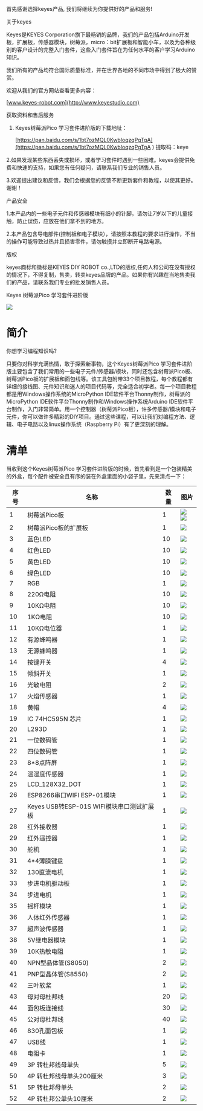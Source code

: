 首先感谢选择keyes产品, 我们将继续为你提供好的产品和服务!

关于keyes

Keyes是KEYES Corporation旗下最畅销的品牌，我们的产品包括Arduino开发板，扩展板，传感器模块，树莓派，micro：bit扩展板和智能小车，以及为各种级别的客户设计的完整入门套件，这些入门套件旨在为任何水平的客户学习Arduino知识。

我们所有的产品均符合国际质量标准，并在世界各地的不同市场中得到了极大的赞赏。

欢迎从我们的官方网站查看更多内容：

[www.keyes-robot.com](http://www.keyestudio.com)

获取资料和售后服务

1.  Keyes树莓派Pico 学习套件进阶版的下载地址：

    [https://pan.baidu.com/s/1bt7ozMQL0KwbloqzqPgTgA](https://pan.baidu.com/s/1bt7ozMQL0KwbloqzqPgTgA )     提取码：keye   

2.如果发现某些东西丢失或损坏，或者学习套件时遇到一些困难。keyes会提供免费和快速的支持，如果您有任何疑问，请联系我们专业的销售人员。

3.欢迎提出建议和反馈，我们会根据您的反馈不断更新套件和教程，以使其更好。谢谢！

产品安全

1.本产品内的一些电子元件和传感器模块有细小的针脚，请勿让7岁以下的儿童接触，防止误伤，应放在他们拿不到的地方。

2.本产品包含导电部件(控制板和电子模块），请按照本教程的要求进行操作，不当的操作可能导致过热并且损害零件，请勿触摸并立即断开电路电源。

版权

keyes商标和徽标是KEYES DIY ROBOT co.,LTD的版权,任何人和公司在没有授权的情况下，不得复制，售卖，转卖keyes品牌的产品。如果你有兴趣在当地售卖我们的产品，请联系我们专业的批发销售人员。

Keyes 树莓派Pico 学习套件进阶版

![](media/d5c765d2304e17c995eb6a8923f99ebb.jpeg)

# 简介

你想学习编程知识吗?

只要你对科学充满热情，敢于探索新事物，这个Keyes树莓派Pico
学习套件进阶版主要包含了我们常用的一些电子元件/传感器/模块，同时还包含树莓派Pico板、树莓派Pico板的扩展板和面包线等。该工具包附带33个项目教程，每个教程都有详细的接线图、元件知识和迷人的项目代码等，完全适合初学者。每一个项目教程都是用Windows操作系统的MicroPython IDE软件平台Thonny制作，树莓派的MicroPython IDE软件平台Thonny制作和Windows操作系统Arduino IDE软件平台制作，入门非常简单。用一个控制器（树莓派Pico板），许多传感器/模块和电子元件，你可以做许多精彩的DIY项目。通过这些课程，可以让我们对编程方法、逻辑、电子电路以及linux操作系统（Raspberry Pi）有了更深刻的理解。

# 清单

当收到这个Keyes树莓派Pico
学习套件进阶版的时候，首先看到是一个包装精美的外盒，每个配件被安全且有序的装在外盒里面的小袋子里，先来清点一下：

|序号|名称|数量|图片|
|-|-|-|-|
|1|树莓派Pico板|1|![](media/2e2bec86b3985dab2f1c07dfdb89ba73.jpeg) ![](media/9633848afcfc99fa890af7b8fe2a8d08.png)|
|2|树莓派Pico板的扩展板|1|![](media/d0d3445b137a2d70a49b32295f2b35b2.png)|
|3|蓝色LED|10|![](media/5a1d3dbf0c5daf6136044b828a777acd.png)|
|4|红色LED|10|![](media/cddded49c863ef913bbe2ef3832da74b.png)|
|5|黄色LED|10|![](media/679ad0aaef0b7b199aaf0967e1aa5367.png)|
|6|绿色LED|10|![](media/0eead4be7850896afc83477bd7c260d8.png)|
|7|RGB|1|![](media/4a72a2edc72d11085c1379ba188038e9.png)|
|8|220Ω电阻|10|![](media/7ea6c448cde965cc0c899e3906b16398.png)|
|9|10KΩ电阻|10|![](media/1baebd241a5c0654eb9bc571db904683.png)|
|10|1KΩ电阻|10|![](media/0113c0595ce216f178c0948f77efd03e.png)|
|11|10KΩ电位器|1|![](media/d0a42506a43071b51bc17f9e39caa37c.png)|
|12|有源蜂鸣器|1|![](media/60a660b4c23562a74563483b7af3f568.png)|
|13|无源蜂鸣器|1|![](media/5444cd34945d9cc2dbb825a8be8d49ad.png)|
|14|按键开关|4|![](media/5b8fea4657b47510d199f740fdcaaa9d.png)|
|15|倾斜开关|1|![](media/f2b0fe5c69eada37beef36022ae03974.png)|
|16|光敏电阻|2|![](media/7ea5721963dbb796fde0e7c2f3e8e4b5.png)|
|17|火焰传感器|1|![](media/adb25a98a644070c6de378fe98017d8b.png)|
|18|黄帽|4|![](media/8defa4d3994ce0f2291b05c2fd04ee9c.png)|
|19|IC 74HC595N 芯片|1|![](media/e5756d5b6983fb93087e49a42482dcb8.png)|
|20|L293D|1|![](media/7cdec9a779634cfa74c1b576e7047a36.png)|
|21|一位数码管|1|![](media/c88b647385c69cfc1a6746a3c459ab12.png)|
|22|四位数码管|1|![](media/85cfe0f4b888f5543316d1eebbfde4f8.png)|
|23|8*8点阵屏|1|![](media/d226a1f3c801ac78321f0692143c853e.png)|
|24|温湿度传感器|1|![](media/f0498519afa072622819d252ba5dd7ab.png)|
|25|LCD_128X32_DOT|1|![](media/466ee9b150fa554162c0d1d2d621fbde.png)|
|26|ESP8266串口WIFI ESP-01模块|1|![](media/e1be1228c4d59a22636907b7092888b5.png)|
|27|Keyes USB转ESP-01S WIFI模块串口测试扩展板|1|![](media/2cb38a87d121450e0f9b86f516d4359a.png)|
|28|红外接收器|1|![](media/27daf19fb8eec4de5733d41564d7d5f1.png)|
|29|红外遥控器|1|![](media/a647f203c74878bbe71a29bac4d486f5.png)|
|30|舵机|1|![](media/1886ee7e1faeea2c093ae626e1b8baaf.png)|
|31|4*4薄膜键盘|1|![](media/84de4203eae3476a214645ddf08b3642.png)|
|32|130直流电机|1|![](media/5eba8bae9e1d18b959ca425a9cc83fd2.jpeg)|
|33|步进电机驱动板|1|![](media/7dcd1c321bb9f35f12971f804aa9e7c2.png)|
|34|步进电机|1|![](media/79cd36f610bb37452f300d531014c62c.png)|
|35|摇杆模块|1|![](media/fc70445c285603a9ec30353117b7a93a.png)|
|36|人体红外传感器|1|![](media/8688cf1b1f78d1b10d95033de8ab1df4.png)|
|37|超声波传感器|1|![](media/c3e0a993eb21a6aea0d7a486653a56d8.png)|
|38|5V继电器模块|1|![](media/c141037e768eebd697ea07520708ee47.png)|
|39|10K热敏电阻|1|![](media/b45bb81bb3763377c63accce606ac5f2.png)|
|40|NPN型晶体管(S8050)|2|![](media/9197d4aff9356c585b7ef68e33a6881d.png)|
|41|PNP型晶体管(S8550)|2|![](media/9197d4aff9356c585b7ef68e33a6881d.png)|
|42|三叶软桨|1|![](media/3b6ee3379e0b42a4e1e66bc520b4e08e.png)|
|43|母对母杜邦线|20|![](media/8ec50de8e48b8f438a71d5926761780d.png)|
|44|面包板连接线|30|![](media/fac0503511e41d3a6c1aad355baa7abb.png)|
|45|公对母杜邦线|40|![](media/6e68137a574e3edc3c8fbec438193eb7.png)|
|46|830孔面包板|1|![](media/9e5f44a6029de8ca36a4d795455f442e.png)|
|47|USB线|1|![](media/83598338d865605f8f1f7ca3e57f0369.png)|
|48|电阻卡|1|![](media/89aaafefa692d400a031a0e213879c56.png)|
|49|3P 转杜邦线母单头|5|![](media/3ca2bf63186b7bc87daf6356e4724d24.png)|
|50|4P 转杜邦线母单头200厘米|3|![](media/3b9a591428a52e33edbaebcb97c831d1.png)|
|51|5P 转杜邦母单头|2|![](media/8956894ae64cdebacfc4bb116bc3a3e6.png)|
|52|4P 转杜邦公单头10厘米|2|![](media/3b9a591428a52e33edbaebcb97c831d1.png)|



